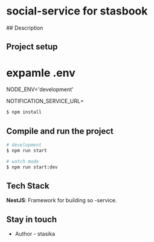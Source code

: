 <h1> social-service for stasbook </h1>
## Description

## Project setup

# expamle .env

NODE_ENV='development'

NOTIFICATION_SERVICE_URL=

```bash
$ npm install
```

## Compile and run the project

```bash
# development
$ npm run start

# watch mode
$ npm run start:dev

```

## Tech Stack

**NestJS**: Framework for building so -service.


## Stay in touch

- Author - stasika

